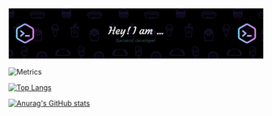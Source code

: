 ![Header](./github-header-image.png)

![Metrics](https://metrics.lecoq.io/yurseria?template=classic&languages=1&topics=1&followup=1&starlists=1&base.indepth=false&languages.limit=8&languages.threshold=0%25&languages.other=false&languages.colors=github&languages.sections=most-used&languages.indepth=false&languages.analysis.timeout=15&languages.categories=markup%2C%20programming&languages.recent.categories=markup%2C%20programming&languages.recent.load=300&languages.recent.days=14&topics.mode=icons&topics.sort=stars&topics.limit=15&followup.sections=repositories&followup.indepth=false&starlists.limit=2&starlists.limit.repositories=2&starlists.languages=true&starlists.limit.languages=8&starlists.shuffle.repositories=false&config.timezone=Asia%2FSeoul)

[![Top Langs](https://github-readme-stats.vercel.app/api/top-langs/?username=yurseria&layout=compact&theme=buefy)](https://github.com/anuraghazra/github-readme-stats)

[![Anurag's GitHub stats](https://github-readme-stats.vercel.app/api?username=yurseria&count_private=true&show_icons=true&theme=buefy)](https://github.com/anuraghazra/github-readme-stats)


<!--
- 👋 Hi, I’m @yurseria
- 👀 I’m interested in ...
- 🌱 I’m currently learning ...
- 💞️ I’m looking to collaborate on ...
- 📫 How to reach me ...
-->

<!---
yurseria/yurseria is a ✨ special ✨ repository because its `README.md` (this file) appears on your GitHub profile.
You can click the Preview link to take a look at your changes.
--->
